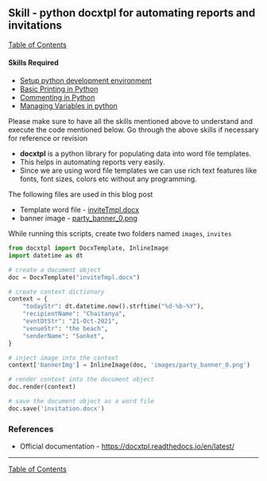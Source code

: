 ## Skill - python docxtpl for automating reports and invitations
[Table of Contents](https://nagasudhir.blogspot.com/2020/04/taming-python-table-of-contents.html)

#### Skills Required
* [Setup python development environment](https://nagasudhir.blogspot.com/2020/04/setup-python-development-environment_14.html)
* [Basic Printing in Python](https://nagasudhir.blogspot.com/2020/04/basic-printing-in-python.html)
* [Commenting in Python](https://nagasudhir.blogspot.com/2020/04/comments-in-python.html)
* [Managing Variables in python](https://nagasudhir.blogspot.com/2020/04/managing-variables-in-python.html)

Please make sure to have all the skills mentioned above to understand and execute the code mentioned below. Go through the above skills if necessary for reference or revision

* **docxtpl** is a python library for populating data into word file templates.
* This helps in automating reports very easily. 
* Since we are using word file templates we can use rich text features like fonts, font sizes, colors etc without any programming.

The following files are used in this blog post
* Template word file - [inviteTmpl.docx](https://github.com/nagasudhirpulla/taming_python/raw/master/blog/skills/assets/data/inviteTmpl.docx)
* banner image - [party_banner_0.png](https://github.com/nagasudhirpulla/taming_python/raw/master/blog/skills/assets/img/party_banner_0.png)

While running this scripts, create two folders named ```images```, ```invites```

```python
from docxtpl import DocxTemplate, InlineImage
import datetime as dt

# create a document object
doc = DocxTemplate("inviteTmpl.docx")

# create context dictionary
context = {
    "todayStr": dt.datetime.now().strftime("%d-%b-%Y"),
    "recipientName": "Chaitanya",
    "evntDtStr": "21-Oct-2021",
    "venueStr": "the beach",
    "senderName": "Sanket",
}

# inject image into the context
context['bannerImg'] = InlineImage(doc, 'images/party_banner_0.png')

# render context into the document object
doc.render(context)

# save the document object as a word file
doc.save('invitation.docx')
```

### References
* Official documentation - https://docxtpl.readthedocs.io/en/latest/
<hr/>

[Table of Contents](https://nagasudhir.blogspot.com/2020/04/taming-python-table-of-contents.html)



<!--stackedit_data:
eyJoaXN0b3J5IjpbMTIyNTYwMDk4MSwxODM4MzI0OTU3LC04OT
M5OTYxOTYsMTg0MDg3NTY3N119
-->